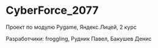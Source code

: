 # CyberForce_2077
Проект по модулю Pygame, Яндекс.Лицей, 2 курс

Разработчики: froggling, Рудник Павел, Бакушев Денис
